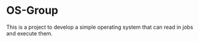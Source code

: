 # OS-Group

This is a project to develop a simple operating system that can read in jobs and execute them. 
